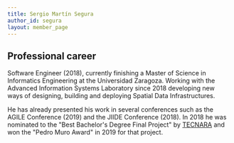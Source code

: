 ```yaml
---
title: Sergio Martín Segura
author_id: segura
layout: member_page
---
```


## Professional career

Software Engineer (2018), currently finishing a Master of Science in Informatics Engineering at the Universidad Zaragoza. Working with the Advanced Information Systems Laboratory since 2018 developing new ways of designing, building and deploying Spatial Data Infrastructures. 

He has already presented his work in several conferences such as the AGILE Conference (2019) and the JIIDE Conference (2018). In 2018 he was nominated to the "Best Bachelor's Degree Final Project" by [TECNARA](http://tecnara.es/) and won the "Pedro Muro Award" in 2019 for that project.

